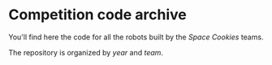# Competition code archive

You'll find here the code for all the robots built by the _Space Cookies_ teams.

The repository is organized by _year_ and _team_.
